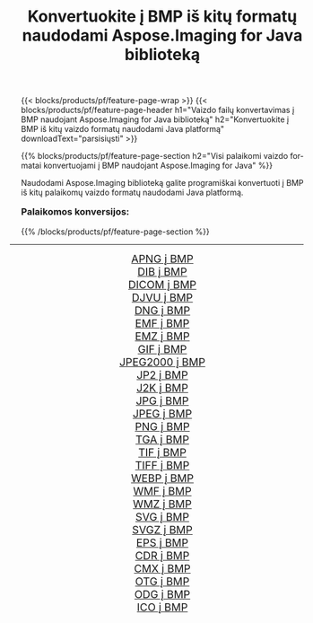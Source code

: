 ﻿---
title: Konvertuokite į BMP iš kitų formatų naudodami Aspose.Imaging for Java biblioteką 
weight: 3920
url: /lt/java/conversion/to/bmp/ 
lang: lt
langdirlevel: 2
locales: zh-hans,ja,it,ru,de,es,fr,nl,id,lt,pl,pt,vi,tr,ko,zh-hant,ar,hi,th,sv,cs,uk,he
description: Naudodami Aspose.Imaging galite konvertuoti į BMP iš kitų formatų naudodami Java
---

{{< blocks/products/pf/feature-page-wrap >}}
{{< blocks/products/pf/feature-page-header h1="Vaizdo failų konvertavimas į BMP naudojant Aspose.Imaging for Java biblioteką" h2="Konvertuokite į BMP iš kitų vaizdo formatų naudodami Java platformą" downloadText="parsisiųsti" >}}


{{% blocks/products/pf/feature-page-section  h2="Visi palaikomi vaizdo formatai konvertuojami į BMP naudojant Aspose.Imaging for Java" %}}
<p align=justify>Naudodami Aspose.Imaging biblioteką galite programiškai konvertuoti į BMP iš kitų palaikomų vaizdo formatų naudodami Java platformą.</p>
<h3 style="margin-top:16px;">
Palaikomos konversijos:
</h3>
{{% /blocks/products/pf/feature-page-section %}}
<div class="container-fluid productfamilypage bg-gray">
    <div class="convertypes bg-gray agp-content section">
        <div class="container">
		<hr style="margin-left:-20px;"/>
		<div class="row other-converters" style="gap: 10px;font-size: 19px;text-align:center;">
		    <div class='col-md-3 other-converter remove-lp remove-rp'><a href="/imaging/lt/java/conversion/apng-to-bmp/" style="padding:15px;">APNG į BMP</a></div>
<div class='col-md-3 other-converter remove-lp remove-rp'><a href="/imaging/lt/java/conversion/dib-to-bmp/" style="padding:15px;">DIB į BMP</a></div>
<div class='col-md-3 other-converter remove-lp remove-rp'><a href="/imaging/lt/java/conversion/dicom-to-bmp/" style="padding:15px;">DICOM į BMP</a></div>
<div class='col-md-3 other-converter remove-lp remove-rp'><a href="/imaging/lt/java/conversion/djvu-to-bmp/" style="padding:15px;">DJVU į BMP</a></div>
<div class='col-md-3 other-converter remove-lp remove-rp'><a href="/imaging/lt/java/conversion/dng-to-bmp/" style="padding:15px;">DNG į BMP</a></div>
<div class='col-md-3 other-converter remove-lp remove-rp'><a href="/imaging/lt/java/conversion/emf-to-bmp/" style="padding:15px;">EMF į BMP</a></div>
<div class='col-md-3 other-converter remove-lp remove-rp'><a href="/imaging/lt/java/conversion/emz-to-bmp/" style="padding:15px;">EMZ į BMP</a></div>
<div class='col-md-3 other-converter remove-lp remove-rp'><a href="/imaging/lt/java/conversion/gif-to-bmp/" style="padding:15px;">GIF į BMP</a></div>
<div class='col-md-3 other-converter remove-lp remove-rp'><a href="/imaging/lt/java/conversion/jpeg2000-to-bmp/" style="padding:15px;">JPEG2000 į BMP</a></div>
<div class='col-md-3 other-converter remove-lp remove-rp'><a href="/imaging/lt/java/conversion/jp2-to-bmp/" style="padding:15px;">JP2 į BMP</a></div>
<div class='col-md-3 other-converter remove-lp remove-rp'><a href="/imaging/lt/java/conversion/j2k-to-bmp/" style="padding:15px;">J2K į BMP</a></div>
<div class='col-md-3 other-converter remove-lp remove-rp'><a href="/imaging/lt/java/conversion/jpg-to-bmp/" style="padding:15px;">JPG į BMP</a></div>
<div class='col-md-3 other-converter remove-lp remove-rp'><a href="/imaging/lt/java/conversion/jpeg-to-bmp/" style="padding:15px;">JPEG į BMP</a></div>
<div class='col-md-3 other-converter remove-lp remove-rp'><a href="/imaging/lt/java/conversion/png-to-bmp/" style="padding:15px;">PNG į BMP</a></div>
<div class='col-md-3 other-converter remove-lp remove-rp'><a href="/imaging/lt/java/conversion/tga-to-bmp/" style="padding:15px;">TGA į BMP</a></div>
<div class='col-md-3 other-converter remove-lp remove-rp'><a href="/imaging/lt/java/conversion/tif-to-bmp/" style="padding:15px;">TIF į BMP</a></div>
<div class='col-md-3 other-converter remove-lp remove-rp'><a href="/imaging/lt/java/conversion/tiff-to-bmp/" style="padding:15px;">TIFF į BMP</a></div>
<div class='col-md-3 other-converter remove-lp remove-rp'><a href="/imaging/lt/java/conversion/webp-to-bmp/" style="padding:15px;">WEBP į BMP</a></div>
<div class='col-md-3 other-converter remove-lp remove-rp'><a href="/imaging/lt/java/conversion/wmf-to-bmp/" style="padding:15px;">WMF į BMP</a></div>
<div class='col-md-3 other-converter remove-lp remove-rp'><a href="/imaging/lt/java/conversion/wmz-to-bmp/" style="padding:15px;">WMZ į BMP</a></div>
<div class='col-md-3 other-converter remove-lp remove-rp'><a href="/imaging/lt/java/conversion/svg-to-bmp/" style="padding:15px;">SVG į BMP</a></div>
<div class='col-md-3 other-converter remove-lp remove-rp'><a href="/imaging/lt/java/conversion/svgz-to-bmp/" style="padding:15px;">SVGZ į BMP</a></div>
<div class='col-md-3 other-converter remove-lp remove-rp'><a href="/imaging/lt/java/conversion/eps-to-bmp/" style="padding:15px;">EPS į BMP</a></div>
<div class='col-md-3 other-converter remove-lp remove-rp'><a href="/imaging/lt/java/conversion/cdr-to-bmp/" style="padding:15px;">CDR į BMP</a></div>
<div class='col-md-3 other-converter remove-lp remove-rp'><a href="/imaging/lt/java/conversion/cmx-to-bmp/" style="padding:15px;">CMX į BMP</a></div>
<div class='col-md-3 other-converter remove-lp remove-rp'><a href="/imaging/lt/java/conversion/otg-to-bmp/" style="padding:15px;">OTG į BMP</a></div>
<div class='col-md-3 other-converter remove-lp remove-rp'><a href="/imaging/lt/java/conversion/odg-to-bmp/" style="padding:15px;">ODG į BMP</a></div>
<div class='col-md-3 other-converter remove-lp remove-rp'><a href="/imaging/lt/java/conversion/ico-to-bmp/" style="padding:15px;">ICO į BMP</a></div>
                </div>
        </div>
    </div>
</div>
<br/>

